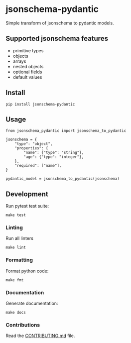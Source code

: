 
# jsonschema-pydantic

Simple transform of jsonschema to pydantic models.

## Supported jsonschema features

- primitive types
- objects
- arrays
- nested objects
- optional fields
- default values

## Install 

```
pip install jsonschema-pydantic
```

## Usage

```
from jsonschema_pydantic import jsonschema_to_pydantic

jsonschema = {
    "type": "object",
    "properties": {
        "name": {"type": "string"},
        "age": {"type": "integer"},
    },
    "required": ["name"],
}

pydantic_model = jsonschema_to_pydantic(jsonschema)
```

## Development

Run pytest test suite:

```
make test
```

### Linting

Run all linters

```
make lint
```

### Formatting

Format python code:

```
make fmt
```

### Documentation

Generate documentation:

```
make docs
```

### Contributions

Read the [CONTRIBUTING.md](CONTRIBUTING.md) file.
